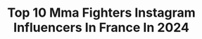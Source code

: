 ---
title: Top 10 Mma Fighters Instagram Influencers In France In 2024
description: >-
  Find top mma fighters Instagram influencers in France in 2024. Most popular hashtags: #mma #fight #combat #fighter.
platform: Instagram
hits: 8
text_top: Analyze the top-rated Instagram profiles on inBeat.
text_bottom: Our platform has 8 Instagram influencers like this in France for you to pitch.
profiles:
  - username: "taylor_d.i_lapilus"
    fullname: >-
      Taylor Double Impact
    bio: >-
      🇫🇷 MMA fighter 18-3 @ufc Fighter @ares_fighting 135lbs 🏆 @gmc_mma 135/145lbs🏆 @tkommaofficial_ 135lbs 🏆 @rmc_sport Analyst @luckylucianopizza Co Owner
    location: "France"
    followers: 33219
    engagement: 342
    commentsToLikes: 0.042596
    id: ck5pxgsgxro9e0i110u50y1kc
    verified: true
    hashtags: "#combat, #fen, #champion, #fighter"
  - username: "lazykingmma"
    fullname: >-
      ABDOUL  ABDOURAGUIMOV
    bio: >-
      👑 | The Lazy King 🥊 | MMA fighter @pflmma 🦥 | Former double champ @ares_fighting 🏆 | 18-1#Bogoss 💫 | Egérie @sora___dora 📩 | lazykingmma@gmail.com
    location: "France"
    followers: 85769
    engagement: 689
    commentsToLikes: 0.011096
    id: clexewlpskplt0j08iylnr3ts
    verified: false
    hashtags: "#lazyking, #fight, #sport, #grappling"
  - username: "corinnelaframboise"
    fullname: >-
      Corinne Laframboise
    bio: >-
      MMA FIGHTER @uae_warriors 👊🇨🇦👸 🎥@ufcfightpass 🙋‍♀️😈 BJJ WORLDCHAMP 🏆🏆 🧨@xpnworld 🤼‍♀️ @fujisportsus
    location: "France"
    followers: 6353
    engagement: 440
    commentsToLikes: 0.063844
    id: ck6tszr917r670j718v1nbq8n
    verified: false
    hashtags: "#mma, #legacy420, #headrush, #xpnworld"
  - username: "jtrues"
    fullname: >-
      Josh Truesdell
    bio: >-
      MMA Fighter 💥👊 Team Renzo Gracie🟫🦁 International Model 🇮🇹 🇦🇺 🇯🇵 🇪🇸 🇬🇧 🇩🇪 Soul Artist Management 🇺🇸 SAG Actor 🎭 Innovative Artists 🗽
    location: "France"
    followers: 22926
    engagement: 317
    commentsToLikes: 0.026106
    id: ckap8tvqmpv6u0i78eaoek3kz
    verified: false
    hashtags: "#808, #surf, #rickday, #island"
  - username: "bouafia.sofian"
    fullname: >-
      Sofian Bouafia
    bio: >-
      Algerian/French 🇩🇿🇫🇷 Middleweight MMA fighter 🥊🤼‍♂️ 5-2-0 ⚖️ La difficulté construit les forts et détruit les faibles 📍🇫🇷
    location: "France"
    followers: 6380
    engagement: 604
    commentsToLikes: 0.017572
    id: ck5cad62ud7fn0i11j2r0fwtj
    verified: false
    hashtags: ""
  - username: "thewill.mma"
    fullname: >-
      William « JAGUAR 🐆 » Gomis
    bio: >-
      🥊#MMA #fighter #wushu 🏋️‍♂️coach sportif 👻 willyboxing ▶️ YouTube (+85K) 🎖#european #champ #sanda 📍 Paris
    location: "France"
    followers: 7602
    engagement: 918
    commentsToLikes: 0.048212
    id: ck5hj7c52g51c0i11tb853eo3
    verified: false
    hashtags: "#mmalife, #croyezenvous, #combattant, #bellatormma"
  - username: "anissameksen"
    fullname: >-
      Anissa Meksen
    bio: >-
      🥊 | 🇫🇷 🇩🇿 🇹🇭 🏆 | 122F-118W-35KO 🥊 | 18 times World Champion 👟 | Coaching 🥊 Sneakers head 👟 🤝 | @noccofrance @rinkagefight 📖 | Linktree 📕 📺
    location: "France"
    followers: 137497
    engagement: 658
    commentsToLikes: 0.025165
    id: ck5cc6ktjgt5l0i111t33a0fs
    verified: true
    hashtags: "#muaythai, #me, #boxing, #fun"
  - username: "yoannkongolo"
    fullname: >-
      Yoann Kongolo
    bio: >-
      ▫️Boxer | Kickboxer 🥊 ▫️🇨🇭🇨🇩 ▫️Lausanne, Suisse📍 ▫️Personal Trainer 📥 ▫Head Coach @fightdistrict ▫kongoloyoann@gmail.com 📧
    location: "France"
    followers: 12757
    engagement: 611
    commentsToLikes: 0.038775
    id: ck6tx47bzvq8k0j71bt8wauaf
    verified: false
    hashtags: "#day, #mma, #fighter, #yk"
---